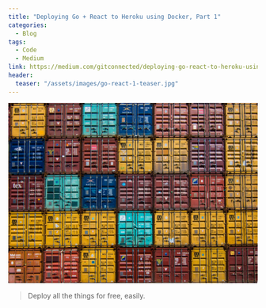 ```yaml
---
title: "Deploying Go + React to Heroku using Docker, Part 1"
categories:
  - Blog
tags:
  - Code
  - Medium
link: https://medium.com/gitconnected/deploying-go-react-to-heroku-using-docker-9844bf075228
header:
  teaser: "/assets/images/go-react-1-teaser.jpg"
---
```

![Hero Image](/assets/images/go-react-1-teaser.jpg)
> Deploy all the things for free, easily.